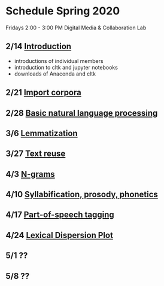 # Schedule Spring 2020

Fridays 2:00 - 3:00 PM
Digital Media & Collaboration Lab

## 2/14 [Introduction](/resources/feb14.md)

- introductions of individual members
- introduction to cltk and jupyter notebooks
- downloads of Anaconda and cltk

## 2/21 [Import corpora](https://github.com/cltk/tutorials/blob/master/2%20Import%20corpora.ipynb)

## 2/28 [Basic natural language processing](https://github.com/cltk/tutorials/blob/master/3%20Basic%20NLP.ipynb)

## 3/6 [Lemmatization](https://github.com/cltk/tutorials/blob/master/4%20Lemmatization.ipynb)

## 3/27 [Text reuse](https://github.com/cltk/tutorials/blob/master/5%20Text%20reuse.ipynb)

## 4/3 [N-grams](https://github.com/cltk/tutorials/blob/master/6%20N-grams.ipynb)

## 4/10 [Syllabification, prosody, phonetics](https://github.com/cltk/tutorials/blob/master/7%20Syllabification%2C%20prosody%2C%20phonetics.ipynb)

## 4/17 [Part-of-speech tagging](https://github.com/cltk/tutorials/blob/master/8%20Part-of-speech%20tagging.ipynb)

## 4/24 [Lexical Dispersion Plot](https://github.com/cltk/tutorials/blob/master/9%20Lexical%20Dispersion%20Plot.ipynb)

## 5/1 ??

## 5/8 ??
